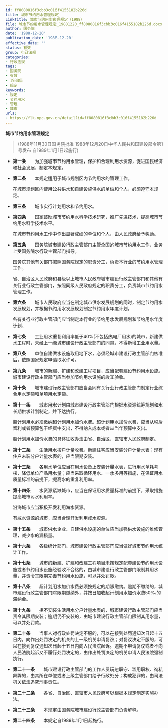 ```yaml
---
id: ff8080816f3cbb3c016f4155182b226d
title: 城市节约用水管理规定
LinkTitle: 城市节约用水管理规定（1988）
file: 城市节约用水管理规定_19881220_ff8080816f3cbb3c016f4155182b226d.docx
author: 国务院
date: '1988-12-20'
publication_date: '1988-12-20'
effective_date: ''
status: 有效
group: 行政法规
categories:
- 行政法规
tags:
- 国务院
- 有效
- 1988年
- 规定
keywords:
- 规定
- 节约用水
- 管理
- 城市
urls:
- https://flk.npc.gov.cn/detail?id=ff8080816f3cbb3c016f4155182b226d
---
```


**城市节约用水管理规定**

> (1988年11月30日国务院批准 1988年12月20日中华人民共和国建设部令第1号发布 自1989年1月1日起施行)

- **第一条**　　为加强城市节约用水管理，保护和合理利用水资源，促进国民经济和社会发展，制定本规定。

- **第二条**　　本规定适用于城市规划区内节约用水的管理工作。

  在城市规划区内使用公共供水和自建设施供水的单位和个人，必须遵守本规定。

- **第三条**　　城市实行计划用水和节约用水。

- **第四条**　　国家鼓励城市节约用水科学技术研究，推广先进技术，提高城市节约用水科学技术水平。

  在城市节约用水工作中作出显著成绩的单位和个人，由人民政府给予奖励。

- **第五条**　　国务院城市建设行政主管部门主管全国的城市节约用水工作，业务上受国务院水行政主管部门指导。

  国务院其他有关部门按照国务院规定的职责分工，负责本行业的节约用水管理工作。

  省、自治区人民政府和县级以上城市人民政府城市建设行政主管部门和其他有关行业行政主管部门，按照同级人民政府规定的职责分工，负责城市节约用水管理工作。

- **第六条**　　城市人民政府应当在制定城市供水发展规划的同时，制定节约用水发展规划，并根据节约用水发展规划制定节约用水年度计划。

  各有关行业行政主管部门应当制定本行业的节约用水发展规划和节约用水年度计划。

- **第七条**　　工业用水重复利用率低于40%(不包括热电厂用水)的城市，新建供水工程时，未经上一级城市建设行政主管部门的同意，不得新增工业用水量。

- **第八条**　　单位自建供水设施取用地下水，必须经城市建设行政主管部门核准后，依照国家规定申请取水许可。

- **第九条**　　城市的新建、扩建和改建工程项目，应当配套建设节约用水设施。城市建设行政主管部门应当参加节约用水设施的竣工验收。

- **第十条**　　城市建设行政主管部门应当会同有关行业行政主管部门制定行业综合用水定额和单项用水定额。

- **第十一条**　　城市用水计划由城市建设行政主管部门根据水资源统筹规划和水长期供求计划制定，并下达执行。

  超计划用水必须缴纳超计划用水加价水费。超计划用水加价水费，应当从税后留利或者预算包干经费中支出，不得纳入成本或者从当年预算中支出。

  超计划用水加价水费的具体征收办法由省、自治区、直辖市人民政府制定。

- **第十二条**　　生活用水按户计量收费。新建住宅应当安装分户计量水表；现有住户未装分户计量水表的，应当限期安装。

- **第十三条**　　各用水单位应当在用水设备上安装计量水表，进行用水单耗考核，降低单位产品用水量；应当采取循环用水、一水多用等措施，在保证用水质量标准的前提下，提高水的重复利用率。

- **第十四条**　　水资源紧缺城市，应当在保证用水质量标准的前提下，采取措施提高城市污水利用率。

  沿海城市应当积极开发利用海水资源。

  有咸水资源的城市，应当合理开发利用咸水资源。

- **第十五条**　　城市供水企业、自建供水设施的单位应当加强供水设施的维修管理，减少水的漏损量。

- **第十六条**　　各级统计部门、城市建设行政主管部门应当做好城市节约用水统计工作。

- **第十七条**　　城市的新建、扩建和改建工程项目未按规定配套建设节约用水设施或者节约用水设施经验收不合格的，由城市建设行政主管部门限制其用水量，并责令其限期完善节约用水设施，可以并处罚款。

- **第十八条**　　超计划用水加价水费必须按规定的期限缴纳。逾期不缴纳的，城市建设行政主管部门除限期缴纳外，并按日加收超计划用水加价水费50‰的滞纳金。

- **第十九条**　　拒不安装生活用水分户计量水表的，城市建设行政主管部门应当责令其限期安装；逾期仍不安装的，由城市建设行政主管部门限制其用水量，可以并处罚款。

- **第二十条**　　当事人对行政处罚决定不服的，可以在接到处罚通知次日起十五日内，向作出处罚决定的机关的上一级机关申请复议；对复议决定不服的，可以在接到复议通知次日起十五日内向人民法院起诉。逾期不申请复议或者不向人民法院起诉又不履行处罚决定的，由作出处罚决定的机关申请人民法院强制执行。

- **第二十一条**　　城市建设行政主管部门的工作人员玩忽职守、滥用职权、徇私舞弊的，由其所在单位或者上级主管部门给予行政处分；构成犯罪的，由司法机关依法追究刑事责任。

- **第二十二条**　　各省、自治区、直辖市人民政府可以根据本规定制定实施办法。

- **第二十三条**　　本规定由国务院城市建设行政主管部门负责解释。

- **第二十四条**　　本规定自1989年1月1日起施行。
